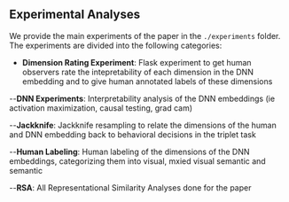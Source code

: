 ## Experimental Analyses

We provide the main experiments of the paper in the `./experiments` folder. The experiments are divided into the following categories:

- **Dimension Rating Experiment**: Flask experiment to get human observers rate the intepretability of each dimension in the DNN embedding and to give human annotated labels of these dimensions

--**DNN Experiments**: Interpretability analysis of the DNN embeddings (ie activation maximization, causal testing, grad cam)

--**Jackknife**: Jackknife resampling to relate the dimensions of the human and DNN embedding back to behavioral decisions in the triplet task

--**Human Labeling**: Human labeling of the dimensions of the DNN embeddings, categorizing them into visual, mxied visual semantic and semantic

--**RSA**: All Representational Similarity Analyses done for the paper










